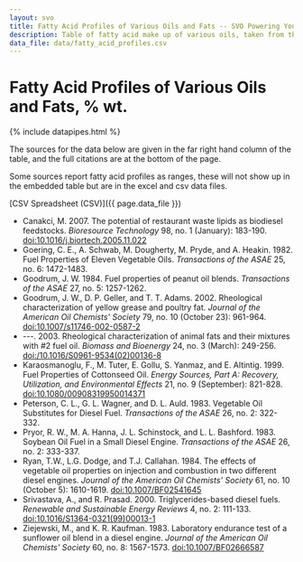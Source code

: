 ```yaml
---
layout: svo
title: Fatty Acid Profiles of Various Oils and Fats -- SVO Powering Your Vehicle with Straight Vegetable Oil
description: Table of fatty acid make up of various oils, taken from the literature, with references.
data_file: data/fatty_acid_profiles.csv
---
```


# Fatty Acid Profiles of Various Oils and Fats, % wt.

{% include datapipes.html %}

The sources for the data below are given in the far right hand column
of the table, and the full citations are at the bottom of the page.

Some sources report fatty acid profiles as ranges, these will
not show up in the embedded table but are in the excel
and csv data files.

[CSV Spreadsheet (CSV)]({{ page.data_file }})

* Canakci, M. 2007. The potential of restaurant waste lipids as biodiesel feedstocks. _Bioresource Technology_ 98, no. 1 (January): 183-190. [ doi:10.1016/j.biortech.2005.11.022 ][1]
* Goering, C. E., A. Schwab, M. Dougherty, M. Pryde, and A. Heakin. 1982. Fuel Properties of Eleven Vegetable Oils. _Transactions of the ASAE_ 25, no. 6: 1472-1483.
* Goodrum, J. W. 1984. Fuel properties of peanut oil blends. _Transactions of the ASAE_ 27, no. 5: 1257-1262.
* Goodrum, J. W., D. P. Geller, and T. T. Adams. 2002. Rheological characterization of yellow grease and poultry fat. _Journal of the American Oil Chemists' Society_ 79, no. 10 (October 23): 961-964. [ doi:10.1007/s11746-002-0587-2 ][2]
* \---. 2003. Rheological characterization of animal fats and their mixtures with #2 fuel oil. _Biomass and Bioenergy_ 24, no. 3 (March): 249-256. [ doi:/10.1016/S0961-9534(02)00136-8 ][3]
* Karaosmanoglu, F., M. Tuter, E. Gollu, S. Yanmaz, and E. Altintig. 1999. Fuel Properties of Cottonseed Oil. _Energy Sources, Part A: Recovery, Utilization, and Environmental Effects_ 21, no. 9 (September): 821-828. [ doi:10.1080/00908319950014371 ][4]
* Peterson, C. L., G. L. Wagner, and D. L. Auld. 1983. Vegetable Oil Substitutes for Diesel Fuel. _Transactions of the ASAE_ 26, no. 2: 322-332.
* Pryor, R. W., M. A. Hanna, J. L. Schinstock, and L. L. Bashford. 1983. Soybean Oil Fuel in a Small Diesel Engine. _Transactions of the ASAE_ 26, no. 2: 333-337.
* Ryan, T.W., L.G. Dodge, and T.J. Callahan. 1984. The effects of vegetable oil properties on injection and combustion in two different diesel engines. _Journal of the American Oil Chemists' Society_ 61, no. 10 (October 5): 1610-1619. [ doi:10.1007/BF02541645 ][5]
* Srivastava, A., and R. Prasad. 2000. Triglycerides-based diesel fuels. _Renewable and Sustainable Energy Reviews_ 4, no. 2: 111-133. [ doi:10.1016/S1364-0321(99)00013-1 ][6]
* Ziejewski, M., and K. R. Kaufman. 1983. Laboratory endurance test of a sunflower oil blend in a diesel engine. _Journal of the American Oil Chemists' Society_ 60, no. 8: 1567-1573. [ doi:10.1007/BF02666587 ][7]

[1]: http://dx.doi.org/10.1016/j.biortech.2005.11.022
[2]: http://dx.doi.org/10.1007/s11746-002-0587-2
[3]: http://dx.doi.org/10.1016/S0961-9534(02)00136-8
[4]: http://dx.doi.org/10.1080/00908319950014371
[5]: http://dx.doi.org/10.1007/BF02541645
[6]: http://dx.doi.org/10.1016/S1364-0321(99)00013-1
[7]: http://dx.doi.org/10.1007/BF02666587
